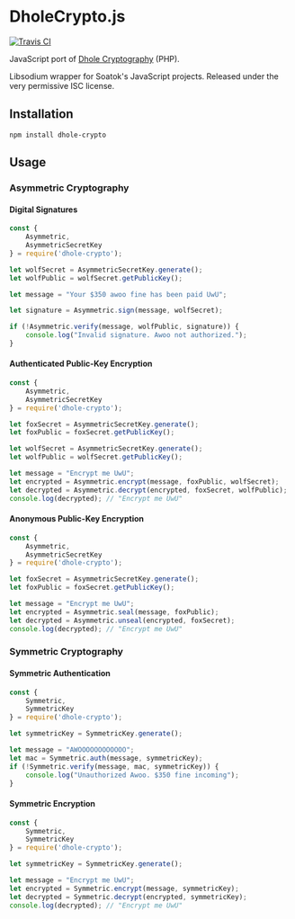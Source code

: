 # DholeCrypto.js

[![Travis CI](https://travis-ci.org/soatok/dholecrypto-js.svg?branch=master)](https://travis-ci.org/soatok/dholecrypto-js)

JavaScript port of [Dhole Cryptography](https://github.com/soatok/dhole-cryptography) (PHP).

Libsodium wrapper for Soatok's JavaScript projects. Released under the very
permissive ISC license.

## Installation

```
npm install dhole-crypto
```

## Usage

### Asymmetric Cryptography

#### Digital Signatures

```javascript
const { 
    Asymmetric, 
    AsymmetricSecretKey
} = require('dhole-crypto');

let wolfSecret = AsymmetricSecretKey.generate();
let wolfPublic = wolfSecret.getPublicKey();

let message = "Your $350 awoo fine has been paid UwU";

let signature = Asymmetric.sign(message, wolfSecret);

if (!Asymmetric.verify(message, wolfPublic, signature)) {
    console.log("Invalid signature. Awoo not authorized.");
}
```

#### Authenticated Public-Key Encryption

```javascript
const { 
    Asymmetric, 
    AsymmetricSecretKey
} = require('dhole-crypto');

let foxSecret = AsymmetricSecretKey.generate();
let foxPublic = foxSecret.getPublicKey();

let wolfSecret = AsymmetricSecretKey.generate();
let wolfPublic = wolfSecret.getPublicKey();

let message = "Encrypt me UwU";
let encrypted = Asymmetric.encrypt(message, foxPublic, wolfSecret);
let decrypted = Asymmetric.decrypt(encrypted, foxSecret, wolfPublic);
console.log(decrypted); // "Encrypt me UwU"
```

#### Anonymous Public-Key Encryption

```javascript
const { 
    Asymmetric, 
    AsymmetricSecretKey
} = require('dhole-crypto');

let foxSecret = AsymmetricSecretKey.generate();
let foxPublic = foxSecret.getPublicKey();

let message = "Encrypt me UwU";
let encrypted = Asymmetric.seal(message, foxPublic);
let decrypted = Asymmetric.unseal(encrypted, foxSecret);
console.log(decrypted); // "Encrypt me UwU"
```

### Symmetric Cryptography

#### Symmetric Authentication

```javascript
const {
    Symmetric,
    SymmetricKey
} = require('dhole-crypto');

let symmetricKey = SymmetricKey.generate();

let message = "AWOOOOOOOOOOOO";
let mac = Symmetric.auth(message, symmetricKey);
if (!Symmetric.verify(message, mac, symmetricKey)) {
    console.log("Unauthorized Awoo. $350 fine incoming");
}
```

#### Symmetric Encryption

```javascript
const {
    Symmetric,
    SymmetricKey
} = require('dhole-crypto');

let symmetricKey = SymmetricKey.generate();

let message = "Encrypt me UwU";
let encrypted = Symmetric.encrypt(message, symmetricKey);
let decrypted = Symmetric.decrypt(encrypted, symmetricKey);
console.log(decrypted); // "Encrypt me UwU"
```
